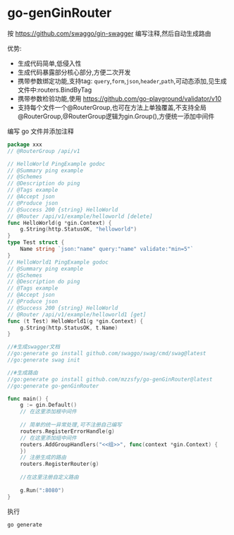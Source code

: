 # go-genGinRouter

按 https://github.com/swaggo/gin-swagger 编写注释,然后自动生成路由

优势: 
- 生成代码简单,低侵入性
- 生成代码暴露部分核心部分,方便二次开发
- 携带参数绑定功能,支持tag: `query`,`form`,`json`,`header`,`path`,可动态添加,见生成文件中:routers.BindByTag
- 携带参数检验功能,使用 https://github.com/go-playground/validator/v10
- 支持每个文件一个@RouterGroup,也可在方法上单独覆盖,不支持全局@RouterGroup,@RouterGroup逻辑为gin.Group(),方便统一添加中间件

编写 go 文件并添加注释
```go
package xxx
// @RouterGroup /api/v1

// HelloWorld PingExample godoc
// @Summary ping example
// @Schemes
// @Description do ping
// @Tags example
// @Accept json
// @Produce json
// @Success 200 {string} HelloWorld
// @Router /api/v1/example/helloworld [delete]
func HelloWorld(g *gin.Context) {
    g.String(http.StatusOK, "helloworld")
}
type Test struct {
    Name string `json:"name" query:"name" validate:"min=5"`
}
// HelloWorld1 PingExample godoc
// @Summary ping example
// @Schemes
// @Description do ping
// @Tags example
// @Accept json
// @Produce json
// @Success 200 {string} HelloWorld
// @Router /api/v1/example/helloworld1 [get]
func (t Test) HelloWorld1(g *gin.Context) {
    g.String(http.StatusOK, t.Name)
}
```

```go
//#生成swagger文档
//go:generate go install github.com/swaggo/swag/cmd/swag@latest
//go:generate swag init

//#生成路由
//go:generate go install github.com/mzzsfy/go-genGinRouter@latest
//go:generate go-genGinRouter

func main() {
    g := gin.Default()
    // 在这里添加根中间件
    
    // 简单的统一异常处理,可不注册自己编写
    routers.RegisterErrorHandle(g)
    // 在这里添加组中间件
    routers.AddGroupHandlers("<<组>>", func(context *gin.Context) {
    })
    // 注册生成的路由
    routers.RegisterRouter(g)
    
    //在这里注册自定义路由
    
    g.Run(":8080")
}
```

执行
```
go generate
```
